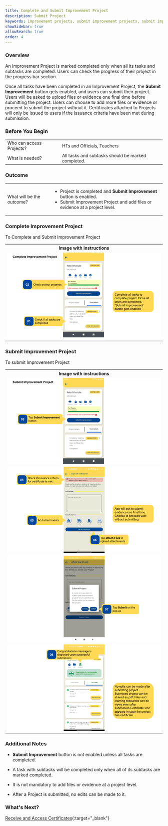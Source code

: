 ```yaml
---
title: Complete and Submit Improvement Project  
description: Submit Project 
keywords: improvement projects, submit improvement projects, submit imp projects
showSidebar: true
allowSearch: true
order: 4
---
```



### Overview

An Improvement Project is marked completed only when all its tasks and subtasks are completed. Users can check the progress of their project in the progress bar section. 

Once all tasks have been completed in an Improvement Project, the **Submit Improvement** button gets enabled, and users can submit their project. Users will be asked to upload files or evidence one final time before submitting the project. Users can choose to add more files or evidence or proceed to submit the project without it. Certificates attached to Projects will only be issued to users if the issuance criteria have been met during submission.


### Before You Begin

<table>
  <tr><td>Who can access Projects?</td>
   <td>HTs and Officials, Teachers</td>
  </tr>
  <tr><td>What is needed?</td>
  <td>All tasks and subtasks should be marked completed.</td>
  </tr>
</table>


### Outcome

<table>
 <tr><td>What will be the outcome?</td>
  <td><ul><li>Project is completed and <b>Submit Improvement</b> button is enabled.</li>
  <li>Submit Improvement Project and add files or evidence at a project level.</li></ul></td>
  </tr>
</table>
  

### Complete Improvement Project

To Complete and Submit Improvement Project

<table>
<tr>
  <th>Image with instructions</th>
</tr>
  <tr>
    <td><img src="../images/consumption/complete_project.png"></td>
    </tr>
</table>

### Submit Improvement Project

To submit Improvement Project 

<table>
<tr>
  <th>Image with instructions</th>
</tr>
  <tr>
    <td><img src="../images/consumption/submit_Project_1.png"></td>
  </tr>
  <tr>
    <td><img src="../images/consumption/submit_Project_2.png"></td>
  </tr>
  <tr>
    <td><img src="../images/consumption/submit_Project_3.png"></td>
  </tr>
  <tr>
    <td><img src="../images/consumption/submit_Project_4.png"></td>
  </tr>
</table>


### Additional Notes

- **Submit Improvement** button is not enabled unless all tasks are completed.

- A task with subtasks will be completed only when all of its subtasks are marked completed.

- It is not mandatory to add files or evidence at a project level.

- After a Project is submitted, no edits can be made to it.


### What's Next?

[Receive and Access Certificates](./receive-and-access-certificates.html){:target="_blank"}



